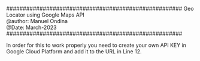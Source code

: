 #####################################################
Geo Locator using Google Maps API	
	@author: Manuel Ondina		
  @Date: March-2023		
#####################################################

In order for this to work properly you need to create your own API KEY in Google Cloud Platform and add it to the URL in Line 12.
